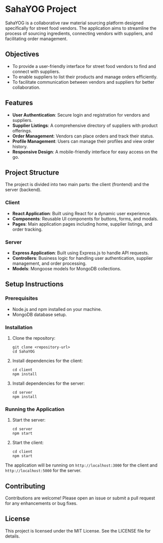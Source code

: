 # SahaYOG Project

SahaYOG is a collaborative raw material sourcing platform designed specifically for street food vendors. The application aims to streamline the process of sourcing ingredients, connecting vendors with suppliers, and facilitating order management.

## Objectives

- To provide a user-friendly interface for street food vendors to find and connect with suppliers.
- To enable suppliers to list their products and manage orders efficiently.
- To facilitate communication between vendors and suppliers for better collaboration.

## Features

- **User Authentication**: Secure login and registration for vendors and suppliers.
- **Supplier Listings**: A comprehensive directory of suppliers with product offerings.
- **Order Management**: Vendors can place orders and track their status.
- **Profile Management**: Users can manage their profiles and view order history.
- **Responsive Design**: A mobile-friendly interface for easy access on the go.

## Project Structure

The project is divided into two main parts: the client (frontend) and the server (backend).

### Client

- **React Application**: Built using React for a dynamic user experience.
- **Components**: Reusable UI components for buttons, forms, and modals.
- **Pages**: Main application pages including home, supplier listings, and order tracking.

### Server

- **Express Application**: Built using Express.js to handle API requests.
- **Controllers**: Business logic for handling user authentication, supplier management, and order processing.
- **Models**: Mongoose models for MongoDB collections.

## Setup Instructions

### Prerequisites

- Node.js and npm installed on your machine.
- MongoDB database setup.

### Installation

1. Clone the repository:
   ```
   git clone <repository-url>
   cd SahaYOG
   ```

2. Install dependencies for the client:
   ```
   cd client
   npm install
   ```

3. Install dependencies for the server:
   ```
   cd server
   npm install
   ```

### Running the Application

1. Start the server:
   ```
   cd server
   npm start
   ```

2. Start the client:
   ```
   cd client
   npm start
   ```

The application will be running on `http://localhost:3000` for the client and `http://localhost:5000` for the server.

## Contributing

Contributions are welcome! Please open an issue or submit a pull request for any enhancements or bug fixes.

## License

This project is licensed under the MIT License. See the LICENSE file for details.